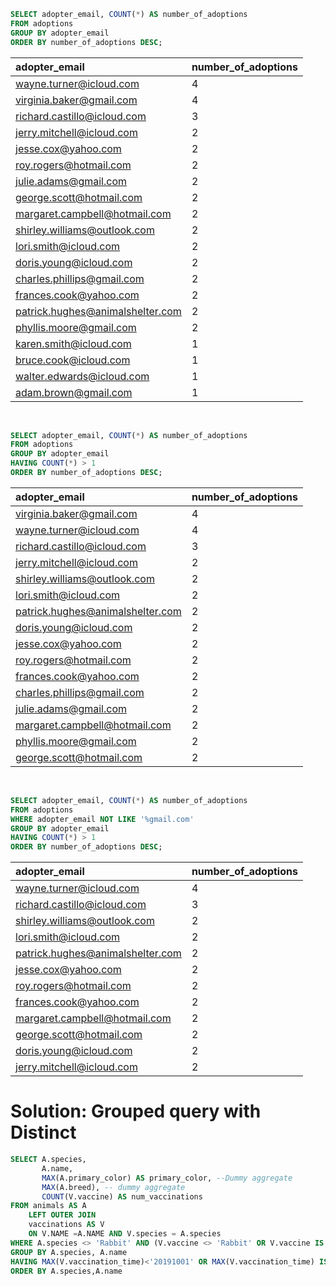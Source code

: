 ```sql
SELECT adopter_email, COUNT(*) AS number_of_adoptions
FROM adoptions
GROUP BY adopter_email
ORDER BY number_of_adoptions DESC;
```

| adopter_email                    | number_of_adoptions |
| :------------------------------- | :------------------ |
| wayne.turner@icloud.com          | 4                   |
| virginia.baker@gmail.com         | 4                   |
| richard.castillo@icloud.com      | 3                   |
| jerry.mitchell@icloud.com        | 2                   |
| jesse.cox@yahoo.com              | 2                   |
| roy.rogers@hotmail.com           | 2                   |
| julie.adams@gmail.com            | 2                   |
| george.scott@hotmail.com         | 2                   |
| margaret.campbell@hotmail.com    | 2                   |
| shirley.williams@outlook.com     | 2                   |
| lori.smith@icloud.com            | 2                   |
| doris.young@icloud.com           | 2                   |
| charles.phillips@gmail.com       | 2                   |
| frances.cook@yahoo.com           | 2                   |
| patrick.hughes@animalshelter.com | 2                   |
| phyllis.moore@gmail.com          | 2                   |
| karen.smith@icloud.com           | 1                   |
| bruce.cook@icloud.com            | 1                   |
| walter.edwards@icloud.com        | 1                   |
| adam.brown@gmail.com             | 1                   |

<br>

```SQL
SELECT adopter_email, COUNT(*) AS number_of_adoptions
FROM adoptions
GROUP BY adopter_email
HAVING COUNT(*) > 1
ORDER BY number_of_adoptions DESC;
```

| adopter_email                    | number_of_adoptions |
| :------------------------------- | :------------------ |
| virginia.baker@gmail.com         | 4                   |
| wayne.turner@icloud.com          | 4                   |
| richard.castillo@icloud.com      | 3                   |
| jerry.mitchell@icloud.com        | 2                   |
| shirley.williams@outlook.com     | 2                   |
| lori.smith@icloud.com            | 2                   |
| patrick.hughes@animalshelter.com | 2                   |
| doris.young@icloud.com           | 2                   |
| jesse.cox@yahoo.com              | 2                   |
| roy.rogers@hotmail.com           | 2                   |
| frances.cook@yahoo.com           | 2                   |
| charles.phillips@gmail.com       | 2                   |
| julie.adams@gmail.com            | 2                   |
| margaret.campbell@hotmail.com    | 2                   |
| phyllis.moore@gmail.com          | 2                   |
| george.scott@hotmail.com         | 2                   |

<BR>

```SQL
SELECT adopter_email, COUNT(*) AS number_of_adoptions
FROM adoptions
WHERE adopter_email NOT LIKE '%gmail.com'
GROUP BY adopter_email
HAVING COUNT(*) > 1
ORDER BY number_of_adoptions DESC;
```

| adopter_email                    | number_of_adoptions |
| :------------------------------- | :------------------ |
| wayne.turner@icloud.com          | 4                   |
| richard.castillo@icloud.com      | 3                   |
| shirley.williams@outlook.com     | 2                   |
| lori.smith@icloud.com            | 2                   |
| patrick.hughes@animalshelter.com | 2                   |
| jesse.cox@yahoo.com              | 2                   |
| roy.rogers@hotmail.com           | 2                   |
| frances.cook@yahoo.com           | 2                   |
| margaret.campbell@hotmail.com    | 2                   |
| george.scott@hotmail.com         | 2                   |
| doris.young@icloud.com           | 2                   |
| jerry.mitchell@icloud.com        | 2                   |

# Solution: Grouped query with Distinct

```sql
SELECT A.species,
       A.name,
       MAX(A.primary_color) AS primary_color, --Dummy aggregate
       MAX(A.breed), -- dummy aggregate
       COUNT(V.vaccine) AS num_vaccinations
FROM animals AS A
    LEFT OUTER JOIN
    vaccinations AS V
    ON V.NAME =A.NAME AND V.species = A.species
WHERE A.species <> 'Rabbit' AND (V.vaccine <> 'Rabbit' OR V.vaccine IS NULL)
GROUP BY A.species, A.name
HAVING MAX(V.vaccination_time)<'20191001' OR MAX(V.vaccination_time) IS NULL
ORDER BY A.species,A.name
```
